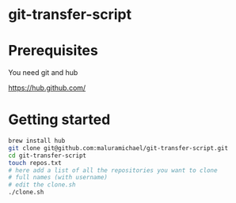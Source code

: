 git-transfer-script
===================

# Prerequisites
You need git and hub

https://hub.github.com/

# Getting started
```sh
brew install hub
git clone git@github.com:maluramichael/git-transfer-script.git
cd git-transfer-script
touch repos.txt
# here add a list of all the repositories you want to clone
# full names (with username)
# edit the clone.sh
./clone.sh
```
